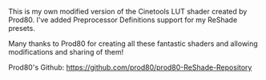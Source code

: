 This is my own modified version of the Cinetools LUT shader created by Prod80.
I've added Preprocessor Definitions support for my ReShade presets.

Many thanks to Prod80 for creating all these fantastic shaders and allowing modifications and sharing of them!

Prod80's Github:
https://github.com/prod80/prod80-ReShade-Repository
